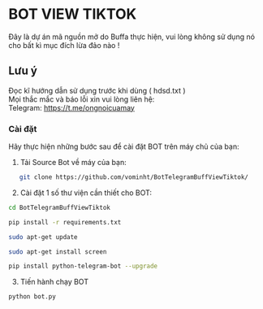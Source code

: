 # BOT VIEW TIKTOK 

Đây là dự án mã nguồn mở do Buffa thực hiện, vui lòng không sử dụng nó cho bất kì mục đích lừa đảo nào ! 

## Lưu ý
Đọc kĩ hướng dẫn sử dụng trước khi dùng ( hdsd.txt ) <br>
Mọi thắc mắc và báo lỗi xin vui lòng liên hệ: <br>
Telegram: https://t.me/ongnoicuamay

### Cài đặt 

Hãy thực hiện những bước sau để cài đặt BOT trên máy chủ của bạn: 

1. Tải Source Bot về máy của bạn: 

```bash
   git clone https://github.com/vominht/BotTelegramBuffViewTiktok/
   ```
2. Cài đặt 1 số thư viện cần thiết cho BOT: 
```bash 
cd BotTelegramBuffViewTiktok 
``` 
```bash 
pip install -r requirements.txt 
``` 
```bash 
sudo apt-get update 
``` 
```bash 
sudo apt-get install screen 
```
```bash 
pip install python-telegram-bot --upgrade
``` 
3. Tiến hành chạy BOT 
```bash 
python bot.py 
``` 



